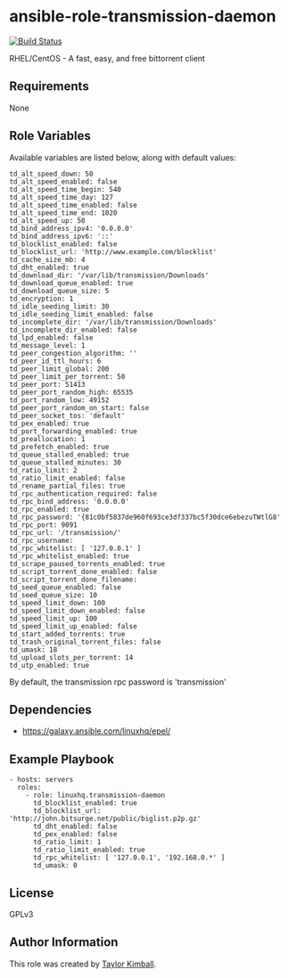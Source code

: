 # ansible-role-transmission-daemon

[![Build Status](https://travis-ci.org/linuxhq/ansible-role-transmission-daemon.svg?branch=master)](https://travis-ci.org/linuxhq/ansible-role-transmission-daemon)

RHEL/CentOS - A fast, easy, and free bittorrent client 

## Requirements

None

## Role Variables

Available variables are listed below, along with default values:

    td_alt_speed_down: 50
    td_alt_speed_enabled: false
    td_alt_speed_time_begin: 540
    td_alt_speed_time_day: 127
    td_alt_speed_time_enabled: false
    td_alt_speed_time_end: 1020
    td_alt_speed_up: 50
    td_bind_address_ipv4: '0.0.0.0'
    td_bind_address_ipv6: '::'
    td_blocklist_enabled: false
    td_blocklist_url: 'http://www.example.com/blocklist'
    td_cache_size_mb: 4
    td_dht_enabled: true
    td_download_dir: '/var/lib/transmission/Downloads'
    td_download_queue_enabled: true
    td_download_queue_size: 5
    td_encryption: 1
    td_idle_seeding_limit: 30
    td_idle_seeding_limit_enabled: false
    td_incomplete_dir: '/var/lib/transmission/Downloads'
    td_incomplete_dir_enabled: false
    td_lpd_enabled: false
    td_message_level: 1
    td_peer_congestion_algorithm: ''
    td_peer_id_ttl_hours: 6
    td_peer_limit_global: 200
    td_peer_limit_per_torrent: 50
    td_peer_port: 51413
    td_peer_port_random_high: 65535
    td_port_random_low: 49152
    td_peer_port_random_on_start: false
    td_peer_socket_tos: 'default'
    td_pex_enabled: true
    td_port_forwarding_enabled: true
    td_preallocation: 1
    td_prefetch_enabled: true
    td_queue_stalled_enabled: true
    td_queue_stalled_minutes: 30
    td_ratio_limit: 2
    td_ratio_limit_enabled: false
    td_rename_partial_files: true
    td_rpc_authentication_required: false
    td_rpc_bind_address: '0.0.0.0'
    td_rpc_enabled: true
    td_rpc_password: '{81c0bf5837de960f693ce3df337bc5f30dce6ebezuTWtlG8'
    td_rpc_port: 9091
    td_rpc_url: '/transmission/'
    td_rpc_username:
    td_rpc_whitelist: [ '127.0.0.1' ]
    td_rpc_whitelist_enabled: true
    td_scrape_paused_torrents_enabled: true
    td_script_torrent_done_enabled: false
    td_script_torrent_done_filename:
    td_seed_queue_enabled: false
    td_seed_queue_size: 10
    td_speed_limit_down: 100
    td_speed_limit_down_enabled: false
    td_speed_limit_up: 100
    td_speed_limit_up_enabled: false
    td_start_added_torrents: true
    td_trash_original_torrent_files: false
    td_umask: 18
    td_upload_slots_per_torrent: 14
    td_utp_enabled: true

By default, the transmission rpc password is 'transmission'

## Dependencies

 * https://galaxy.ansible.com/linuxhq/epel/

## Example Playbook

    - hosts: servers
      roles:
        - role: linuxhq.transmission-daemon
          td_blocklist_enabled: true
          td_blocklist_url: 'http://john.bitsurge.net/public/biglist.p2p.gz'
          td_dht_enabled: false
          td_pex_enabled: false
          td_ratio_limit: 1
          td_ratio_limit_enabled: true
          td_rpc_whitelist: [ '127.0.0.1', '192.168.0.*' ]
          td_umask: 0

## License

GPLv3

## Author Information

This role was created by [Taylor Kimball](http://www.linuxhq.org).
